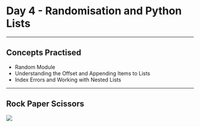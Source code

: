 # Day 4 - Randomisation and Python Lists
---
## Concepts Practised
* Random Module
* Understanding the Offset and Appending Items to Lists
* Index Errors and Working with Nested Lists
---
## Rock Paper Scissors
![](https://user-images.githubusercontent.com/98851253/154310127-00f4adf7-fac0-40c0-a374-a49ac22292d4.gif)

